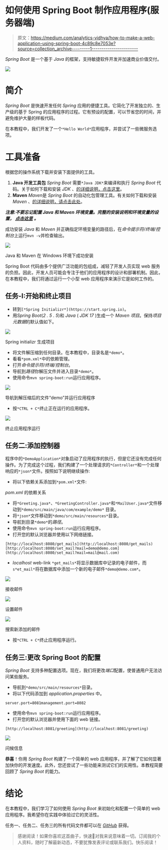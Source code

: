 # 如何使用 Spring Boot 制作应用程序(服务器端)

> 原文：<https://medium.com/analytics-vidhya/how-to-make-a-web-application-using-spring-boot-4c89c8e7053e?source=collection_archive---------1----------------------->

*Spring Boot* 是一个基于 *Java* 的框架，支持敏捷软件开发并加速商业价值交付。

![](img/7b37974fe058f8536825ce23a0e48a43.png)

# **简介**

*Spring Boot* 是快速开发任何 *Spring* 应用的便捷工具。它简化了开发独立的、生产级的基于 Spring 的应用程序的过程。它有预设的配置，可以节省您的时间，并避免维护大量的样板代码。

在本教程中，我们开发了一个`*Hello World*`应用程序，并尝试了一些微服务选项。

# **工具准备**

根据您的操作系统下载并安装下面提供的工具。

1.  **Java 开发工具包**
    *Spring Boot* 需要`*Java JDK*`来编译和执行 *Spring Boot* 代码。关于如何下载和安装 *JDK* 、[的详细说明，点击这里](https://www.oracle.com/java/technologies/downloads/)。
2.  **Maven**
    *Maven*是 *Spring Boot* 的自动化包管理工具。有关如何下载和安装 *Maven* 、[的详细说明，请点击此处](https://maven.apache.org/install.html)。

***注意:不要忘记配置 Java 和 Maven 环境变量。完整的安装说明和环境变量的设置，*** [***点击这里***](https://maven.apache.org/install.html) ***。***

成功安装 *Java* 和 *Maven* 并正确指定环境变量的路径后，在*命令提示符/终端/控制台*上运行`mvn -v`并检查输出。

![](img/1ec6d81476c54059b3ceef45e7b6d79c.png)

Java 和 Maven 在 Windows 环境下成功安装

Spring Boot 代码由多个提供广泛功能的包组成，减轻了开发人员实现 web 服务的负担。因此，开发人员可能会专注于他们的应用程序的设计和部署机制。因此，在本教程中，我们将通过运行一个小型 web 应用程序来演示它是如何工作的。

## 任务-I:开始和终止项目

*   转到`[*Spring Initializr*](https://start.spring.io)`。
*   用*Spring Boot*(*2 . 5 . 5*)和 *Java* ( *JDK 17* )生成一个 *Maven 项目*。保持*项目元数据*的默认值如下。

![](img/9534d62ac934419c51af920aebc1c22d.png)

Spring initializr 生成项目

*   将文件解压缩到任何目录。在本教程中，目录名是`*demo*`。
*   看看`*pom.xml*`中的依赖管理。
*   打开*命令提示符/终端/控制台*。
*   导航到*路径*你解压文件并进入目录`*demo*`。
*   使用命令`mvn spring-boot:run`运行应用程序。

![](img/32266a31e6df43df4598a0bfa089efd7.png)

导航到解压缩后的文件“demo”并运行应用程序

*   按`*CTRL + C*`终止正在运行的应用程序。

![](img/e0083b6f81e72929b75d988d5ee028a5.png)

终止应用程序运行

## 任务二:添加控制器

程序中的`*DemoApplication*`对象启动了应用程序的执行，但是它还没有完成任何操作。为了完成这个过程，我们构建了一个处理请求的`*Controller*`和一个处理响应的`*json*`文件。按照如下说明继续操作:

*   将以下依赖关系添加到`*pom.xml*`文件:

*pom.xml* 的依赖关系

*   将`*Greeting.java*`、`*GreetingController.java*`和`*MailUser.java*`文件移动到`*demo/src/main/java/com/example/demo*` 目录。
*   将`*json*`文件移动到`*demo/src/main/resources*`目录。
*   导航到目录`*demo*`的*路径*。
*   使用命令`mvn spring-boot:run`运行应用程序。
*   打开您的默认浏览器并使用以下网络链接。

```
[http://localhost:8080/get_mails](http://localhost:8080/get_mails)[http://localhost:8080/set_mail?mail=demo@demo.com](http://localhost:8080/set_mail?mail=mail@mail.com)
```

*   *localhost* web-link `*get_mails*`将显示数据库中记录的电子邮件，而`s*et_mail*`将在数据库中添加一个新的电子邮件`*demo@demo.com*`。

![](img/7c29cd9303b6496277dd5d7c1b9605cc.png)

接收邮件

![](img/10ddc7e2be9de9ec3556e75cf21ff40f.png)

设置邮件

![](img/07e2a9516dd4b3475fce5d9ed9a4bb34.png)

搜索新添加的邮件

*   按`*CTRL + C*`终止应用程序运行。

## 任务三:更改 Spring Boot 的配置

*Spring Boot* 支持多种配置选项。现在，我们将更改*端口*配置，使普通用户无法访问某些服务。

*   导航到`*demo/src/main/resources*`目录。
*   将以下代码添加到 *application.properties* 中。

```
server.port=8081management.port=8082
```

*   使用命令`mvn spring-boot:run`运行应用程序。
*   打开您的默认浏览器并使用下面的 web 链接。

```
[http://localhost:8081/greeting](http://localhost:8081/greeting)
```

![](img/fb6088f0a584a5c556729427f32c945c.png)

问候信息

**恭喜**！你用 *Spring Boot* 构建了一个简单的 web 应用程序，并了解了它如何显著加快你的开发速度。此外，您还尝试了一些功能来测试它们的实用性。本教程简要回顾了 *Spring Boot* 的能力。

# 结论

在本教程中，我们学习了如何使用 *Spring Boot* 来初始化和配置一个简单的 web 应用程序。我希望你在实践中体验过它的灵活性。

任务一、任务二、任务三的所有代码文件都可以在 [*GitHub*](https://github.com/muhammadnaumanshahid/spring_boot_application.git) 获得。

> 感谢阅读！如果你喜欢这首曲子，快速👏对我来说意味着一切。订阅我的个人资料，随时了解最新动态，不要犹豫发表评论或联系我们。快乐阅读！